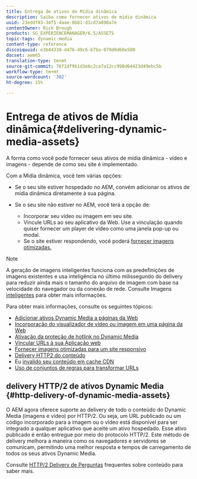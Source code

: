 ```yaml
---
title: Entrega de ativos de Mídia dinâmica
description: Saiba como fornecer ativos de mídia dinâmica
uuid: 23eddf83-34f5-4aae-8b81-d1cd7a098a7e
contentOwner: Rick Brough
products: SG_EXPERIENCEMANAGER/6.5/ASSETS
topic-tags: dynamic-media
content-type: reference
discoiquuid: e3b44330-d476-49c6-b7ba-079d0d60e500
docset: aem65
translation-type: tm+mt
source-git-commit: 76f2df9b1d3e6c2ca7a12cc998d64423d49ebc5b
workflow-type: tm+mt
source-wordcount: '302'
ht-degree: 15%

---
```



# Entrega de ativos de Mídia dinâmica{#delivering-dynamic-media-assets}

A forma como você pode fornecer seus ativos de mídia dinâmica - vídeo e imagens - depende de como seu site é implementado.

Com a Mídia dinâmica, você tem várias opções:

* Se o seu site estiver hospedado no AEM, convém adicionar os ativos de mídia dinâmica diretamente à sua página.
* Se o seu site não estiver no AEM, você terá a opção de:

   * Incorporar seu vídeo ou imagem em seu site.
   * Vincule URLs ao seu aplicativo da Web. Use a vinculação quando quiser fornecer um player de vídeo como uma janela pop-up ou modal.
   * Se o site estiver respondendo, você poderá [fornecer imagens otimizadas.](/help/assets/responsive-site.md)

>[!NOTE]
>
>A geração de imagens inteligentes funciona com as predefinições de imagens existentes e usa inteligência no último milissegundo do delivery para reduzir ainda mais o tamanho do arquivo de imagem com base na velocidade do navegador ou da conexão de rede. Consulte Imagens [inteligentes](/help/assets/imaging-faq.md) para obter mais informações.

Para obter mais informações, consulte os seguintes tópicos:

* [Adicionar ativos Dynamic Media a páginas da Web](/help/assets/adding-dynamic-media-assets-to-pages.md)
* [Incorporação do visualizador de vídeo ou imagem em uma página da Web](/help/assets/embed-code.md)
* [Ativação da proteção de hotlink no Dynamic Media](hotlink-protection.md)
* [Vincular URLs à sua Aplicação web](/help/assets/linking-urls-to-yourwebapplication.md)
* [Fornecer imagens otimizadas para um site responsivo](/help/assets/responsive-site.md)
* [Delivery HTTP2 do conteúdo](/help/assets/http2.md)
* Eu [invalido seu conteúdo em cache CDN](/help/assets/invalidate-cdn-cached-content.md)
* [Uso de conjuntos de regras para transformar URLs](/help/assets/using-rulesets-to-transform-urls.md)

## delivery HTTP/2 de ativos Dynamic Media {#http-delivery-of-dynamic-media-assets}

O AEM agora oferece suporte ao delivery de todo o conteúdo do Dynamic Media (imagens e vídeo) por HTTP/2. Ou seja, um URL publicado ou um código incorporado para a imagem ou o vídeo está disponível para ser integrado a qualquer aplicativo que aceite um ativo hospedado. Esse ativo publicado é então entregue por meio do protocolo HTTP/2. Este método de delivery melhora a maneira como os navegadores e servidores se comunicam, permitindo uma melhor resposta e tempos de carregamento de todos os seus ativos Dynamic Media.

Consulte [HTTP/2 Delivery de Perguntas](/help/sites-administering/scene7-http2faq.md) frequentes sobre conteúdo para saber mais.
